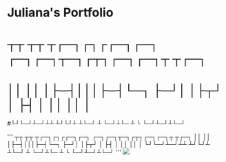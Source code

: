 # Juliana's Portfolio

# ┬┬ ┬┬  ┬┌─┐┌┐┌┌─┐┌─┐  ┌─┐┌─┐┬─┐┌┬┐┌─┐┌─┐┬  ┬┌─┐
# ││ ││  │├─┤│││├─┤└─┐  ├─┘│ │├┬┘ │ ├┤ │ ││  ││ │
#└┘└─┘┴─┘┴┴ ┴┘└┘┴ ┴└─┘  ┴  └─┘┴└─ ┴ └  └─┘┴─┘┴└─┘

'''
 ┬┬ ┬┬  ┬┌─┐┌┐┌┌─┐┌─┐  ┌─┐┌─┐┬─┐┌┬┐┌─┐┌─┐┬  ┬┌─┐
 ││ ││  │├─┤│││├─┤└─┐  ├─┘│ │├┬┘ │ ├┤ │ ││  ││ │
└┘└─┘┴─┘┴┴ ┴┘└┘┴ ┴└─┘  ┴  └─┘┴└─ ┴ └  └─┘┴─┘┴└─┘
'''
![](name-of-giphy.gif)
